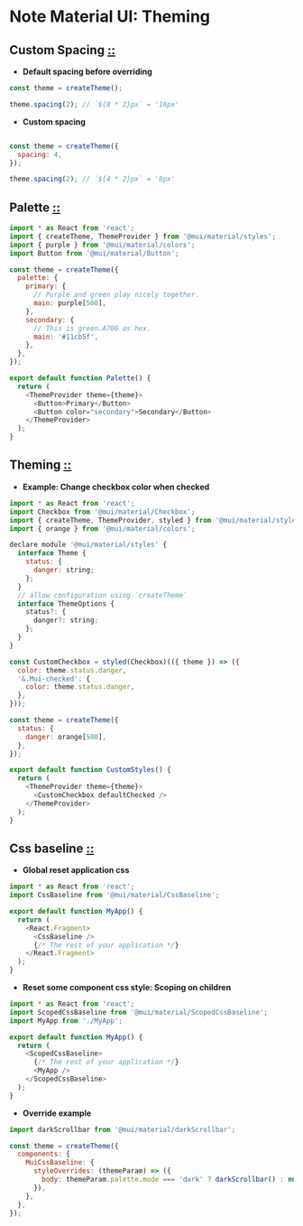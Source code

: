 # Note Material UI: Theming

## Custom Spacing  [::](https://mui.com/material-ui/customization/spacing/)
- **Default spacing before overriding**
```js
const theme = createTheme();

theme.spacing(2); // `${8 * 2}px` = '16px'
``` 

- **Custom spacing**
```js

const theme = createTheme({
  spacing: 4,
});

theme.spacing(2); // `${4 * 2}px` = '8px'

``` 

## Palette [::](https://mui.com/material-ui/customization/palette/)

```js
import * as React from 'react';
import { createTheme, ThemeProvider } from '@mui/material/styles';
import { purple } from '@mui/material/colors';
import Button from '@mui/material/Button';

const theme = createTheme({
  palette: {
    primary: {
      // Purple and green play nicely together.
      main: purple[500],
    },
    secondary: {
      // This is green.A700 as hex.
      main: '#11cb5f',
    },
  },
});

export default function Palette() {
  return (
    <ThemeProvider theme={theme}>
      <Button>Primary</Button>
      <Button color="secondary">Secondary</Button>
    </ThemeProvider>
  );
}

```
## Theming [::](https://mui.com/material-ui/customization/theming/)
- **Example: Change checkbox color when checked**
```js
import * as React from 'react';
import Checkbox from '@mui/material/Checkbox';
import { createTheme, ThemeProvider, styled } from '@mui/material/styles';
import { orange } from '@mui/material/colors';

declare module '@mui/material/styles' {
  interface Theme {
    status: {
      danger: string;
    };
  }
  // allow configuration using `createTheme`
  interface ThemeOptions {
    status?: {
      danger?: string;
    };
  }
}

const CustomCheckbox = styled(Checkbox)(({ theme }) => ({
  color: theme.status.danger,
  '&.Mui-checked': {
    color: theme.status.danger,
  },
}));

const theme = createTheme({
  status: {
    danger: orange[500],
  },
});

export default function CustomStyles() {
  return (
    <ThemeProvider theme={theme}>
      <CustomCheckbox defaultChecked />
    </ThemeProvider>
  );
}

``` 

## Css baseline [::](https://mui.com/material-ui/react-css-baseline/)

- **Global reset application css**
```js
import * as React from 'react';
import CssBaseline from '@mui/material/CssBaseline';

export default function MyApp() {
  return (
    <React.Fragment>
      <CssBaseline />
      {/* The rest of your application */}
    </React.Fragment>
  );
}

```

- **Reset some component css style: Scoping on children**

```js
import * as React from 'react';
import ScopedCssBaseline from '@mui/material/ScopedCssBaseline';
import MyApp from './MyApp';

export default function MyApp() {
  return (
    <ScopedCssBaseline>
      {/* The rest of your application */}
      <MyApp />
    </ScopedCssBaseline>
  );
}

```

- **Override example**

```js
import darkScrollbar from '@mui/material/darkScrollbar';

const theme = createTheme({
  components: {
    MuiCssBaseline: {
      styleOverrides: (themeParam) => ({
        body: themeParam.palette.mode === 'dark' ? darkScrollbar() : null,
      }),
    },
  },
});

```

